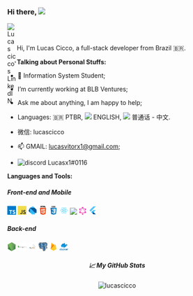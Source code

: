 ### Hi there, <img src="https://media.giphy.com/media/hvRJCLFzcasrR4ia7z/giphy.gif" width="25px">

<a href="https://www.linkedin.com/in/lucas-vitor-de-cicco">
  <img align="left" alt="Lucas cicco's LinkedIN" width="22px" src="https://raw.githubusercontent.com/peterthehan/peterthehan/master/assets/linkedin.svg" />
</a>

<br />
<br />

Hi, I'm Lucas Cicco, a full-stack developer from Brazil :brazil:.


**Talking about Personal Stuffs:**

- :blue_book: Information System Student;
- I’m currently working at BLB Ventures; 
- Ask me about anything, I am happy to help;
- Languages: 🇧🇷 PTBR, <img height="10" src="https://raw.githubusercontent.com/yammadev/flag-icons/master/png/US%402x.png"/> ENGLISH, <img height="10" src="https://raw.githubusercontent.com/yammadev/flag-icons/master/png/CN%402x.png"/> 普通话 - 中文.
- 微信: lucascicco

- 📫 GMAIL: lucasvitorx1@gmail.com;
- <img alt="discord" width="18px" src="https://raw.githubusercontent.com/peterthehan/peterthehan/master/assets/discord.svg" /> Lucasx1#0116

**Languages and Tools:**  

<div style="margin-bottom: 15px;">
<h5>Front-end and Mobile</h5>
<span>
<code><img height="20" src="https://raw.githubusercontent.com/github/explore/80688e429a7d4ef2fca1e82350fe8e3517d3494d/topics/typescript/typescript.png"/></code>
<code><img height="20" src="https://raw.githubusercontent.com/github/explore/80688e429a7d4ef2fca1e82350fe8e3517d3494d/topics/javascript/javascript.png"/></code>
<code><img height="20" src="https://raw.githubusercontent.com/github/explore/80688e429a7d4ef2fca1e82350fe8e3517d3494d/topics/dart/dart.png"/></code>
<code><img height="20" src="https://raw.githubusercontent.com/github/explore/80688e429a7d4ef2fca1e82350fe8e3517d3494d/topics/html/html.png"/></code>
<code><img height="20" src="https://raw.githubusercontent.com/github/explore/80688e429a7d4ef2fca1e82350fe8e3517d3494d/topics/css/css.png"/></code>
<code><img height="20" src="https://raw.githubusercontent.com/github/explore/80688e429a7d4ef2fca1e82350fe8e3517d3494d/topics/react/react.png"/></code>
<code><img height="20" src="https://www.honext.io/static/images/next_logo.png"/></code>
<code><img height="18" src="https://raw.githubusercontent.com/github/explore/80688e429a7d4ef2fca1e82350fe8e3517d3494d/topics/graphql/graphql.png"/></code>
<code><img height="20" src="https://raw.githubusercontent.com/github/explore/80688e429a7d4ef2fca1e82350fe8e3517d3494d/topics/flutter/flutter.png"/></code>
</span>
  
<h5>Back-end</h5>
<span>
<code><img height="20" src="https://raw.githubusercontent.com/github/explore/80688e429a7d4ef2fca1e82350fe8e3517d3494d/topics/nodejs/nodejs.png"/></code>
<code><img height="20" src="https://raw.githubusercontent.com/github/explore/80688e429a7d4ef2fca1e82350fe8e3517d3494d/topics/mongodb/mongodb.png"/></code>
<code><img height="20" src="https://raw.githubusercontent.com/github/explore/80688e429a7d4ef2fca1e82350fe8e3517d3494d/topics/mysql/mysql.png"/></code>
<code><img height="20" src="https://raw.githubusercontent.com/github/explore/80688e429a7d4ef2fca1e82350fe8e3517d3494d/topics/postgresql/postgresql.png"/></code>
<code><img height="20" src="https://raw.githubusercontent.com/github/explore/80688e429a7d4ef2fca1e82350fe8e3517d3494d/topics/firebase/firebase.png"/></code>
<code><img height="20" src="https://raw.githubusercontent.com/github/explore/80688e429a7d4ef2fca1e82350fe8e3517d3494d/topics/docker/docker.png"/></code>
</span>
</div>

<h5 align="center">📈 My GitHub Stats</h5>
<p align="center"> <img src="https://github-readme-stats.vercel.app/api?username=lucascicco&show_icons=true&theme=react" alt="lucascicco" />




